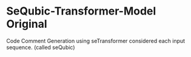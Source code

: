 # SeQubic-Transformer-Model Original
Code Comment Generation using seTransformer considered each input sequence. (called seQubic)

